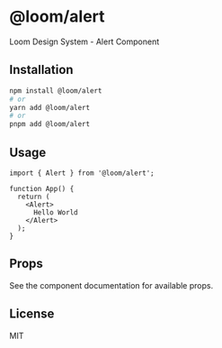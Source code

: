 # @loom/alert

Loom Design System - Alert Component

## Installation

```bash
npm install @loom/alert
# or
yarn add @loom/alert
# or
pnpm add @loom/alert
```

## Usage

```tsx
import { Alert } from '@loom/alert';

function App() {
  return (
    <Alert>
      Hello World
    </Alert>
  );
}
```

## Props

See the component documentation for available props.

## License

MIT
